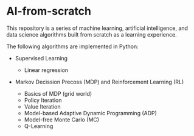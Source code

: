 # AI-from-scratch
This repository is a series of machine learning, artificial intelligence, and data science algorithms built from scratch as a learning experience.

The following algorithms are implemented in Python:

- Supervised Learning
	- Linear regression

- Markov Decission Precoss (MDP) and Reinforcement Learning (RL)
	- Basics of MDP (grid world)
	- Policy Iteration
	- Value Iteration
	- Model-based Adaptive Dynamic Programming (ADP)
	- Model-free Monte Carlo (MC)
	- Q-Learning
